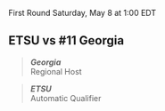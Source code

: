 First Round
Saturday, May 8 at 1:00 EDT
## ETSU vs #11 Georgia

> ***Georgia***  
> Regional Host

> ***ETSU***  
> Automatic Qualifier